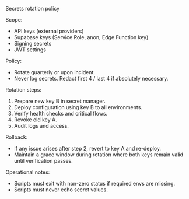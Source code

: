 Secrets rotation policy

Scope:
- API keys (external providers)
- Supabase keys (Service Role, anon, Edge Function key)
- Signing secrets
- JWT settings

Policy:
- Rotate quarterly or upon incident.
- Never log secrets. Redact first 4 / last 4 if absolutely necessary.

Rotation steps:
1) Prepare new key B in secret manager.
2) Deploy configuration using key B to all environments.
3) Verify health checks and critical flows.
4) Revoke old key A.
5) Audit logs and access.

Rollback:
- If any issue arises after step 2, revert to key A and re-deploy.
- Maintain a grace window during rotation where both keys remain valid until verification passes.

Operational notes:
- Scripts must exit with non-zero status if required envs are missing.
- Scripts must never echo secret values.
